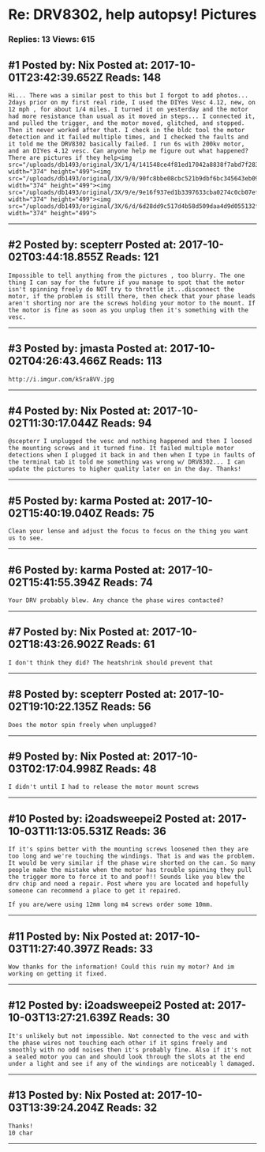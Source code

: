 # Re: DRV8302, help autopsy! Pictures

### Replies: 13 Views: 615

## \#1 Posted by: Nix Posted at: 2017-10-01T23:42:39.652Z Reads: 148

```
Hi... There was a similar post to this but I forgot to add photos... 
2days prior on my first real ride, I used the DIYes Vesc 4.12, new, on 12 mph , for about 1/4 miles. I turned it on yesterday and the motor had more resistance than usual as it moved in steps... I connected it, and pulled the trigger, and the motor moved, glitched, and stopped. Then it never worked after that. I check in the bldc tool the motor detection and it failed multiple times, and I checked the faults and it told me the DRV8302 basically failed. I run 6s with 200kv motor, and an DIYes 4.12 vesc. Can anyone help me figure out what happened? There are pictures if they help<img src="/uploads/db1493/original/3X/1/4/141548ce4f81ed17042a8838f7abd7f28382b60c.jpg" width="374" height="499"><img src="/uploads/db1493/original/3X/9/0/90fc8bbe08cbc521b9dbf6bc345643eb0958a9a3.jpg" width="374" height="499"><img src="/uploads/db1493/original/3X/9/e/9e16f937ed1b3397633cba0274c0cb07ef12082b.jpg" width="374" height="499"><img src="/uploads/db1493/original/3X/6/d/6d28dd9c517d4b58d509daa4d9d055132f43e0da.jpg" width="374" height="499">
```

---
## \#2 Posted by: scepterr Posted at: 2017-10-02T03:44:18.855Z Reads: 121

```
Impossible to tell anything from the pictures , too blurry. The one thing I can say for the future if you manage to spot that the motor isn't spinning freely do NOT try to throttle it...disconnect the motor, if the problem is still there, then check that your phase leads aren't shorting nor are the screws holding your motor to the mount. If the motor is fine as soon as you unplug then it's something with the vesc.
```

---
## \#3 Posted by: jmasta Posted at: 2017-10-02T04:26:43.466Z Reads: 113

```
http://i.imgur.com/kSra8VV.jpg
```

---
## \#4 Posted by: Nix Posted at: 2017-10-02T11:30:17.044Z Reads: 94

```
@scepterr I unplugged the vesc and nothing happened and then I loosed the mounting screws and it turned fine. It failed multiple motor detections when I plugged it back in and then when I type in faults of the terminal tab it told me something was wrong w/ DRV8302... I can update the pictures to higher quality later on in the day. Thanks!
```

---
## \#5 Posted by: karma Posted at: 2017-10-02T15:40:19.040Z Reads: 75

```
Clean your lense and adjust the focus to focus on the thing you want us to see.
```

---
## \#6 Posted by: karma Posted at: 2017-10-02T15:41:55.394Z Reads: 74

```
Your DRV probably blew. Any chance the phase wires contacted?
```

---
## \#7 Posted by: Nix Posted at: 2017-10-02T18:43:26.902Z Reads: 61

```
I don't think they did? The heatshrink should prevent that
```

---
## \#8 Posted by: scepterr Posted at: 2017-10-02T19:10:22.135Z Reads: 56

```
Does the motor spin freely when unplugged?
```

---
## \#9 Posted by: Nix Posted at: 2017-10-03T02:17:04.998Z Reads: 48

```
I didn't until I had to release the motor mount screws
```

---
## \#10 Posted by: i2oadsweepei2 Posted at: 2017-10-03T11:13:05.531Z Reads: 36

```
If it's spins better with the mounting screws loosened then they are too long and we're touching the windings. That is and was the problem. It would be very similar if the phase wire shorted on the can. So many people make the mistake when the motor has trouble spinning they pull the trigger more to force it to and poof!! Sounds like you blew the drv chip and need a repair. Post where you are located and hopefully someone can recommend a place to get it repaired.

If you are/were using 12mm long m4 screws order some 10mm.
```

---
## \#11 Posted by: Nix Posted at: 2017-10-03T11:27:40.397Z Reads: 33

```
Wow thanks for the information! Could this ruin my motor? And im working on getting it fixed.
```

---
## \#12 Posted by: i2oadsweepei2 Posted at: 2017-10-03T13:27:21.639Z Reads: 30

```
It's unlikely but not impossible. Not connected to the vesc and with the phase wires not touching each other if it spins freely and smoothly with no odd noises then it's probably fine. Also if it's not a sealed motor you can and should look through the slots at the end under a light and see if any of the windings are noticeably l damaged.
```

---
## \#13 Posted by: Nix Posted at: 2017-10-03T13:39:24.204Z Reads: 32

```
Thanks!
10 char
```

---
